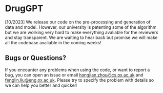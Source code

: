 # DrugGPT
[10/2023] We release our code on the pre-processing and generation of data and model. However, our university is patenting some of the algorithm but we are working very hard to make everything avaliable for the reviewers and stay transparent. We are waiting to hear back but promise we will make all the codebase avaliable in the coming weeks!
 
## Bugs or Questions?

If you encounter any problems when using the code, or want to report a bug, you can open an issue or email hongjian.zhou@cs.ox.ac.uk and fenglin.liu@eng.ox.ac.uk. Please try to specify the problem with details so we can help you better and quicker!
